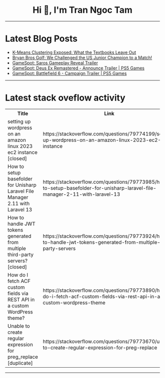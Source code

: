 <h1 align="center">Hi 👋, I'm Tran Ngoc Tam</h1>

---

# Latest Blog Posts 
<!-- BLOG-POST-LIST:START -->
- [K-Means Clustering Exposed: What the Textbooks Leave Out](https://dev.to/sheep_dev/k-means-clustering-exposed-what-the-textbooks-leave-out-4k66)
- [Bryan Bros Golf: We Challenged the US Junior Champion to a Match!](https://dev.to/youtube_golf/bryan-bros-golf-we-challenged-the-us-junior-champion-to-a-match-46pn)
- [GameSpot: Saros Gameplay Reveal Trailer](https://dev.to/gg_news/gamespot-saros-gameplay-reveal-trailer-8bn)
- [GameSpot: Deus Ex Remastered - Announce Trailer | PS5 Games](https://dev.to/gg_news/gamespot-deus-ex-remastered-announce-trailer-ps5-games-4b86)
- [GameSpot: Battlefield 6 - Campaign Trailer | PS5 Games](https://dev.to/gg_news/gamespot-battlefield-6-campaign-trailer-ps5-games-4blh)
<!-- BLOG-POST-LIST:END -->

---

# Latest stack oveflow activity
<table>
  <tr><th>Title</th><th>Link</th></tr>
  <!-- STACKOVERFLOW:START --><tr><td>setting up wordpress on an amazon linux 2023 ec2 instance [closed]</td><td>https://stackoverflow.com/questions/79774199/setting-up-wordpress-on-an-amazon-linux-2023-ec2-instance</td></tr><tr><td>How to setup basefolder for Unisharp Laravel File Manager 2.11 with Laravel 13</td><td>https://stackoverflow.com/questions/79773985/how-to-setup-basefolder-for-unisharp-laravel-file-manager-2-11-with-laravel-13</td></tr><tr><td>How to handle JWT tokens generated from multiple third-party servers? [closed]</td><td>https://stackoverflow.com/questions/79773924/how-to-handle-jwt-tokens-generated-from-multiple-third-party-servers</td></tr><tr><td>How do I fetch ACF custom fields via REST API in a custom WordPress theme?</td><td>https://stackoverflow.com/questions/79773890/how-do-i-fetch-acf-custom-fields-via-rest-api-in-a-custom-wordpress-theme</td></tr><tr><td>Unable to create regular expression for preg_replace [duplicate]</td><td>https://stackoverflow.com/questions/79773670/unable-to-create-regular-expression-for-preg-replace</td></tr><!-- STACKOVERFLOW:END -->
</table>

---


